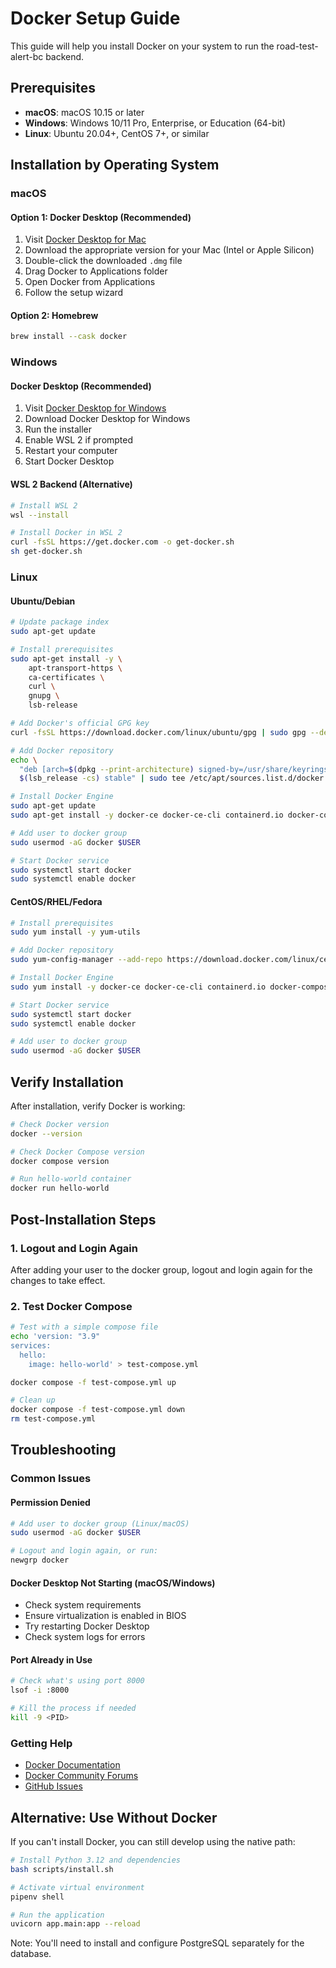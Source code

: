 # Docker Setup Guide

This guide will help you install Docker on your system to run the road-test-alert-bc backend.

## Prerequisites

- **macOS**: macOS 10.15 or later
- **Windows**: Windows 10/11 Pro, Enterprise, or Education (64-bit)
- **Linux**: Ubuntu 20.04+, CentOS 7+, or similar

## Installation by Operating System

### macOS

#### Option 1: Docker Desktop (Recommended)
1. Visit [Docker Desktop for Mac](https://docs.docker.com/desktop/install/mac-install/)
2. Download the appropriate version for your Mac (Intel or Apple Silicon)
3. Double-click the downloaded `.dmg` file
4. Drag Docker to Applications folder
5. Open Docker from Applications
6. Follow the setup wizard

#### Option 2: Homebrew
```bash
brew install --cask docker
```

### Windows

#### Docker Desktop (Recommended)
1. Visit [Docker Desktop for Windows](https://docs.docker.com/desktop/install/windows-install/)
2. Download Docker Desktop for Windows
3. Run the installer
4. Enable WSL 2 if prompted
5. Restart your computer
6. Start Docker Desktop

#### WSL 2 Backend (Alternative)
```bash
# Install WSL 2
wsl --install

# Install Docker in WSL 2
curl -fsSL https://get.docker.com -o get-docker.sh
sh get-docker.sh
```

### Linux

#### Ubuntu/Debian
```bash
# Update package index
sudo apt-get update

# Install prerequisites
sudo apt-get install -y \
    apt-transport-https \
    ca-certificates \
    curl \
    gnupg \
    lsb-release

# Add Docker's official GPG key
curl -fsSL https://download.docker.com/linux/ubuntu/gpg | sudo gpg --dearmor -o /usr/share/keyrings/docker-archive-keyring.gpg

# Add Docker repository
echo \
  "deb [arch=$(dpkg --print-architecture) signed-by=/usr/share/keyrings/docker-archive-keyring.gpg] https://download.docker.com/linux/ubuntu \
  $(lsb_release -cs) stable" | sudo tee /etc/apt/sources.list.d/docker.list > /dev/null

# Install Docker Engine
sudo apt-get update
sudo apt-get install -y docker-ce docker-ce-cli containerd.io docker-compose-plugin

# Add user to docker group
sudo usermod -aG docker $USER

# Start Docker service
sudo systemctl start docker
sudo systemctl enable docker
```

#### CentOS/RHEL/Fedora
```bash
# Install prerequisites
sudo yum install -y yum-utils

# Add Docker repository
sudo yum-config-manager --add-repo https://download.docker.com/linux/centos/docker-ce.repo

# Install Docker Engine
sudo yum install -y docker-ce docker-ce-cli containerd.io docker-compose-plugin

# Start Docker service
sudo systemctl start docker
sudo systemctl enable docker

# Add user to docker group
sudo usermod -aG docker $USER
```

## Verify Installation

After installation, verify Docker is working:

```bash
# Check Docker version
docker --version

# Check Docker Compose version
docker compose version

# Run hello-world container
docker run hello-world
```

## Post-Installation Steps

### 1. Logout and Login Again
After adding your user to the docker group, logout and login again for the changes to take effect.

### 2. Test Docker Compose
```bash
# Test with a simple compose file
echo 'version: "3.9"
services:
  hello:
    image: hello-world' > test-compose.yml

docker compose -f test-compose.yml up

# Clean up
docker compose -f test-compose.yml down
rm test-compose.yml
```

## Troubleshooting

### Common Issues

#### Permission Denied
```bash
# Add user to docker group (Linux/macOS)
sudo usermod -aG docker $USER

# Logout and login again, or run:
newgrp docker
```

#### Docker Desktop Not Starting (macOS/Windows)
- Check system requirements
- Ensure virtualization is enabled in BIOS
- Try restarting Docker Desktop
- Check system logs for errors

#### Port Already in Use
```bash
# Check what's using port 8000
lsof -i :8000

# Kill the process if needed
kill -9 <PID>
```

### Getting Help

- [Docker Documentation](https://docs.docker.com/)
- [Docker Community Forums](https://forums.docker.com/)
- [GitHub Issues](https://github.com/docker/docker-ce/issues)

## Alternative: Use Without Docker

If you can't install Docker, you can still develop using the native path:

```bash
# Install Python 3.12 and dependencies
bash scripts/install.sh

# Activate virtual environment
pipenv shell

# Run the application
uvicorn app.main:app --reload
```

Note: You'll need to install and configure PostgreSQL separately for the database.
